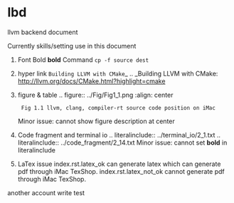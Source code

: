 lbd
===

llvm backend document



Currently skills/setting use in this document

1. Font
	Bold **bold**
	Command ``cp -f source dest``

2. hyper link
	`Building LLVM with CMake`_
		.. _Building LLVM with CMake: http://llvm.org/docs/CMake.html?highlight=cmake

3. figure & table
	.. figure:: ../Fig/Fig1_1.png
		:align: center

		Fig 1.1 llvm, clang, compiler-rt source code position on iMac

	Minor issue: cannot show figure description at center

4. Code fragment and terminal io
	.. literalinclude:: ../terminal_io/2_1.txt
	.. literalinclude:: ../code_fragment/2_14.txt
	Minor issue: cannot set **bold** in literalinclude

5. LaTex issue
	index.rst.latex_ok can generate latex which can generate pdf through iMac TexShop.
	index.rst.latex_not_ok cannot generate pdf through iMac TexShop.

another account write test
